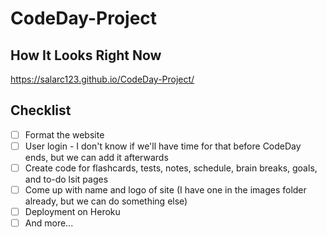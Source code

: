 # CodeDay-Project

## How It Looks Right Now

https://salarc123.github.io/CodeDay-Project/

## Checklist

- [ ] Format the website 
- [ ] User login - I don't know if we'll have time for that before CodeDay ends, but we can add it afterwards
- [ ] Create code for flashcards, tests, notes, schedule, brain breaks, goals, and to-do lsit pages
- [ ] Come up with name and logo of site (I have one in the images folder already, but we can do something else)
- [ ] Deployment on Heroku
- [ ] And more...